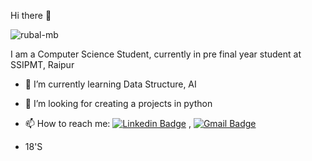 Hi there 👋
<p align="left"> <img src="https://komarev.com/ghpvc/?username=rubal-mb" alt="rubal-mb" /> </p>

I am a Computer Science Student, currently in pre final year student at SSIPMT, Raipur

- 🌱 I’m currently learning Data Structure, AI
- 🤔 I’m looking for creating a projects in python 


- 📫 How to reach me: [![Linkedin Badge](https://img.shields.io/badge/-LinkedIn-blue?style=flat-square&logo=Linkedin&logoColor=white&link=https://www.linkedin.com/in/rubal-agrawal/)](https://www.linkedin.com/in/rubal-agrawal/) , [![Gmail Badge](https://img.shields.io/badge/-Gmail-c14438?style=flat-square&logo=Gmail&logoColor=white&link=mailto:rubalagrawalru@gmail.com.com)](mailto:rubalagrawalru@gmail.com)

- 18'S 
